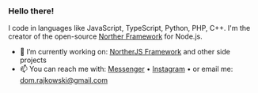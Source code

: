 ### Hello there!

I code in languages like JavaScript, TypeScript, Python, PHP, C++. I'm the creator of the open-source [Norther Framework](https://github.com/northerjs/norther) for Node.js.

- 🔭 I’m currently working on: [NortherJS Framework](https://github.com/northerjs/norther) and other side projects
- 📫 You can reach me with: [Messenger](https://www.facebook.com/dominik.rajkowski.9) • [Instagram](https://www.instagram.com/dominiq_rajkowski/) • or email me: dom.rajkowski@gmail.com
